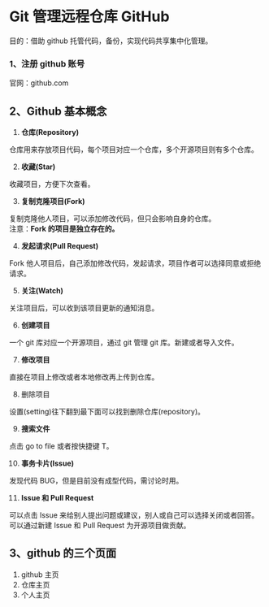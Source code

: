 # Git 管理远程仓库 GitHub

目的：借助 github 托管代码，备份，实现代码共享集中化管理。

### 1、注册 github 账号

官网：github.com

## 2、Github 基本概念

1. **仓库(Repository)**

仓库用来存放项目代码，每个项目对应一个仓库，多个开源项目则有多个仓库。

2. **收藏(Star)**

收藏项目，方便下次查看。

3. **复制克隆项目(Fork)**

复制克隆他人项目，可以添加修改代码，但只会影响自身的仓库。  
注意：**Fork 的项目是独立存在的。**

4. **发起请求(Pull Request)**

Fork 他人项目后，自己添加修改代码，发起请求，项目作者可以选择同意或拒绝请求。

5. **关注(Watch)**

关注项目后，可以收到该项目更新的通知消息。

6. **创建项目**

一个 git 库对应一个开源项目，通过 git 管理 git 库。新建或者导入文件。

7. **修改项目**

直接在项目上修改或者本地修改再上传到仓库。

8. 删除项目

设置(setting)往下翻到最下面可以找到删除仓库(repository)。

9. **搜索文件**

点击 go to file 或者按快捷键 T。

10. **事务卡片(Issue)**

发现代码 BUG，但是目前没有成型代码，需讨论时用。

11. **Issue 和 Pull Request**

可以点击 Issue 来给别人提出问题或建议，别人或自己可以选择关闭或者回答。可以通过新建 Issue 和 Pull Request 为开源项目做贡献。

## 3、github 的三个页面

1. github 主页
2. 仓库主页
3. 个人主页
